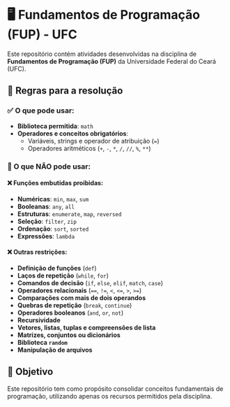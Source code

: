 # 🖥️ Fundamentos de Programação (FUP) - UFC  

Este repositório contém atividades desenvolvidas na disciplina de **Fundamentos de Programação (FUP)** da Universidade Federal do Ceará (UFC).  

## 📌 Regras para a resolução  

### ✅ O que pode usar:  
- **Biblioteca permitida**: `math`  
- **Operadores e conceitos obrigatórios**:  
  - Variáveis, strings e operador de atribuição (`=`)  
  - Operadores aritméticos (`+`, `-`, `*`, `/`, `//`, `%`, `**`)  

### 🚫 O que **NÃO** pode usar:  
#### ❌ Funções embutidas proibidas:  
- **Numéricas**: `min`, `max`, `sum`  
- **Booleanas**: `any`, `all`  
- **Estruturas**: `enumerate`, `map`, `reversed`  
- **Seleção**: `filter`, `zip`  
- **Ordenação**: `sort`, `sorted`  
- **Expressões**: `lambda`  

#### ❌ Outras restrições:  
- **Definição de funções** (`def`)  
- **Laços de repetição** (`while`, `for`)  
- **Comandos de decisão** (`if`, `else`, `elif`, `match`, `case`)  
- **Operadores relacionais** (`==`, `!=`, `<`, `<=`, `>`, `>=`)  
- **Comparações com mais de dois operandos**  
- **Quebras de repetição** (`break`, `continue`)  
- **Operadores booleanos** (`and`, `or`, `not`)  
- **Recursividade**  
- **Vetores, listas, tuplas e compreensões de lista**  
- **Matrizes, conjuntos ou dicionários**  
- **Biblioteca `random`**  
- **Manipulação de arquivos**  

## 🎯 Objetivo  
Este repositório tem como propósito consolidar conceitos fundamentais de programação, utilizando apenas os recursos permitidos pela disciplina.  
